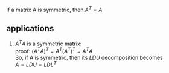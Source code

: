 If a matrix A is symmetric, then $A^T = A$  

## applications 
1. $A^TA$ is a symmetric matrix:  
   proof:  $(A^TA)^T = A^T(A^T)^T  = A^TA$  
   So, if A is symmetric, then its $LDU$ decomposition becomes  
   $A = LDU = LDL^T$
